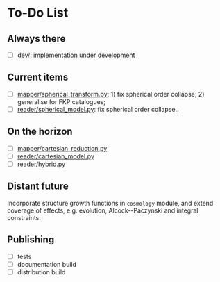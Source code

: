 # To-Do List

## Always there

- [ ] [dev/](./): implementation under development

## Current items

- [ ] [mapper/spherical_transform.py](../harmonia/mapper/spherical_transform.py):
      1) fix spherical order collapse; 2) generalise for FKP catalogues;
- [ ] [reader/spherical_model.py](../harmonia/reader/spherical_model.py):
      fix spherical order collapse..

## On the horizon

- [ ] [mapper/cartesian_reduction.py](../harmonia/mapper/cartesian_reduction.py)
- [ ] [reader/cartesian_model.py](../harmonia/reader/cartesian_model.py)
- [ ] [reader/hybrid.py](../harmonia/reader/hybrid.py)

## Distant future

Incorporate structure growth functions in ``cosmology`` module, and extend
coverage of effects, e.g. evolution, Alcock--Paczynski and integral
constraints.

## Publishing

- [ ] tests
- [ ] documentation build
- [ ] distribution build
